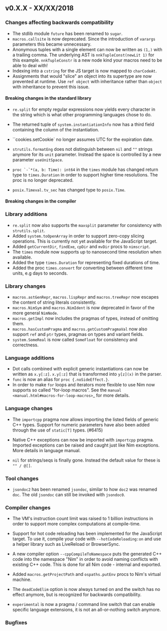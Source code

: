 ## v0.X.X - XX/XX/2018

### Changes affecting backwards compatibility

- The stdlib module ``future`` has been renamed to ``sugar``.
- ``macros.callsite`` is now deprecated. Since the introduction of ``varargs``
  parameters this became unnecessary.
- Anonymous tuples with a single element can now be written as ``(1,)`` with a
  trailing comma. The underlying AST is ``nnkTupleConst(newLit 1)`` for this
  example. ``nnkTupleConstr`` is a new node kind your macros need to be able
  to deal with!
- Indexing into a ``cstring`` for the JS target is now mapped
  to ``charCodeAt``.
- Assignments that would "slice" an object into its supertype are now prevented
  at runtime. Use ``ref object`` with inheritance rather than ``object`` with
  inheritance to prevent this issue.


#### Breaking changes in the standard library

- ``re.split`` for empty regular expressions now yields every character in
  the string which is what other programming languages chose to do.
- The returned tuple of ``system.instantiationInfo`` now has a third field
  containing the column of the instantiation.

- ``cookies.setCookie` no longer assumes UTC for the expiration date.
- ``strutils.formatEng`` does not distinguish between ``nil`` and ``""``
  strings anymore for its ``unit`` parameter. Instead the space is controlled
  by a new parameter ``useUnitSpace``.

- ``proc `-`*(a, b: Time): int64`` in the ``times`` module has changed return type
  to ``times.Duration`` in order to support higher time resolutions.
  The proc is no longer deprecated.
- ``posix.Timeval.tv_sec`` has changed type to ``posix.Time``.

#### Breaking changes in the compiler

### Library additions

- ``re.split`` now also supports the ``maxsplit`` parameter for consistency
  with ``strutils.split``.
- Added ``system.toOpenArray`` in order to support zero-copy slicing
  operations. This is currently not yet available for the JavaScript target.
- Added ``getCurrentDir``, ``findExe``, ``cpDir`` and  ``mvDir`` procs to
  ``nimscript``.
- The ``times`` module now supports up to nanosecond time resolution when available.
- Added the type ``times.Duration`` for representing fixed durations of time.
- Added the proc ``times.convert`` for converting between different time units,
  e.g days to seconds.

### Library changes

- ``macros.astGenRepr``, ``macros.lispRepr`` and ``macros.treeRepr``
  now escapes the content of string literals consistently.
- ``macros.NimSym`` and ``macros.NimIdent`` is now deprecated in favor
  of the more general ``NimNode``.
- ``macros.getImpl`` now includes the pragmas of types, instead of omitting them.
- ``macros.hasCustomPragma`` and ``macros.getCustomPragmaVal`` now
  also support ``ref`` and ``ptr`` types, pragmas on types and variant
  fields.
- ``system.SomeReal`` is now called ``SomeFloat`` for consistency and
  correctness.

### Language additions

- Dot calls combined with explicit generic instantiations can now be written
  as ``x.y[:z]``. ``x.y[:z]`` that is transformed into ``y[z](x)`` in the parser.
- ``func`` is now an alias for ``proc {.noSideEffect.}``.
- In order to make ``for`` loops and iterators more flexible to use Nim now
  supports so called "for-loop macros". See
  the `manual <manual.html#macros-for-loop-macros>`_ for more details.

### Language changes

- The `importcpp` pragma now allows importing the listed fields of generic
  C++ types. Support for numeric parameters have also been added through
  the use of `static[T]` types.
  (#6415)

- Native C++ exceptions can now be imported with `importcpp` pragma.
  Imported exceptions can be raised and caught just like Nim exceptions.
  More details in language manual.

- ``nil`` for strings/seqs is finally gone. Instead the default value for
  these is ``"" / @[]``.

### Tool changes

- ``jsondoc2`` has been renamed ``jsondoc``, similar to how ``doc2`` was renamed
  ``doc``. The old ``jsondoc`` can still be invoked with ``jsondoc0``.

### Compiler changes

- The VM's instruction count limit was raised to 1 billion instructions in
  order to support more complex computations at compile-time.

- Support for hot code reloading has been implemented for the JavaScript
  target. To use it, compile your code with `--hotCodeReloading:on` and use a
  helper library such as LiveReload or BrowserSync.

- A new compiler option `--cppCompileToNamespace` puts the generated C++ code
  into the namespace "Nim" in order to avoid naming conflicts with existing
  C++ code. This is done for all Nim code - internal and exported.

- Added ``macros.getProjectPath`` and ``ospaths.putEnv`` procs to Nim's virtual
  machine.

- The ``deadCodeElim`` option is now always turned on and the switch has no
  effect anymore, but is recognized for backwards compatibility.

- ``experimental`` is now a pragma / command line switch that can enable specific
  language extensions, it is not an all-or-nothing switch anymore.

### Bugfixes
